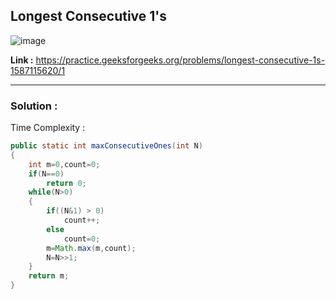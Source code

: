 ## Longest Consecutive 1's 

![image](https://user-images.githubusercontent.com/23376002/170112627-d252ddbf-7a37-4f8e-853c-f41ca9708a79.png)


**Link :** https://practice.geeksforgeeks.org/problems/longest-consecutive-1s-1587115620/1


----------------------------------------------------------------------------------------------------------------------------------------------------


### Solution :

Time Complexity :


```java
public static int maxConsecutiveOnes(int N) 
{
    int m=0,count=0;
    if(N==0)
        return 0;
    while(N>0)
    {
        if((N&1) > 0)
            count++;
        else
            count=0;
        m=Math.max(m,count);
        N=N>>1;
    }
    return m;
}
```


